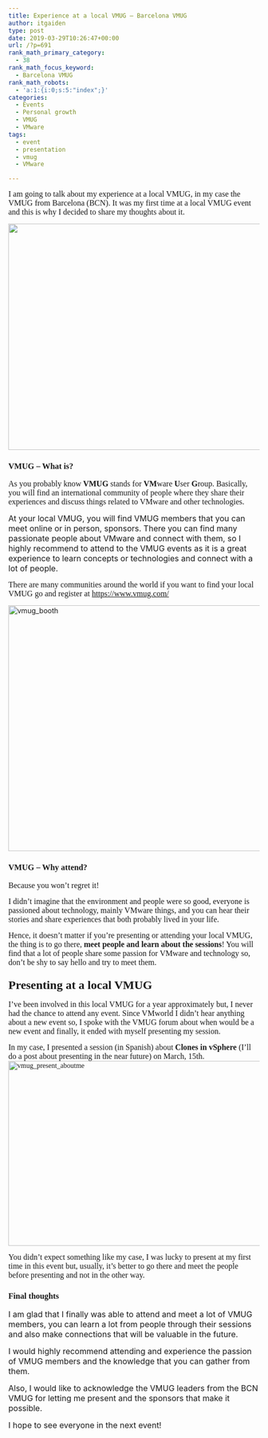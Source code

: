 ```yaml
---
title: Experience at a local VMUG – Barcelona VMUG
author: itgaiden
type: post
date: 2019-03-29T10:26:47+00:00
url: /?p=691
rank_math_primary_category:
  - 38
rank_math_focus_keyword:
  - Barcelona VMUG
rank_math_robots:
  - 'a:1:{i:0;s:5:"index";}'
categories:
  - Events
  - Personal growth
  - VMUG
  - VMware
tags:
  - event
  - presentation
  - vmug
  - VMware

---
```

<span style="font-family: Didact Gothic; font-size: 16px;">I am going to talk about my experience at a local VMUG, in my case the VMUG from Barcelona (BCN). It was my first time at a local VMUG event and this is why I decided to share my thoughts about it.</span>

<span style="font-family: Didact Gothic;"><img loading="lazy" class="alignnone wp-image-710 size-full" src="http://wp.docker.localhost:8000/wp-content/uploads/2019/03/vmug-bcn.png" alt="" width="572" height="453" srcset="http://wp.docker.localhost:8000/wp-content/uploads/2019/03/vmug-bcn.png 572w, http://wp.docker.localhost:8000/wp-content/uploads/2019/03/vmug-bcn-300x238.png 300w" sizes="(max-width: 572px) 100vw, 572px" /></span>

### <span style="font-family: Didact Gothic;">VMUG &#8211; What is?</span>

<span style="font-size: 16px; font-family: Didact Gothic;">As you probably know<strong> VMUG</strong> stands for <strong>VM</strong>ware <strong>U</strong>ser <strong>G</strong>roup. Basically, you will find an international community of people where they share their experiences and discuss things related to VMware and other technologies.</span>

<span style="font-size: 16px;">At your local VMUG, you will find VMUG members that you can meet online or in person, sponsors. There you can find many passionate people about VMware and connect with them, so I highly recommend to attend to the VMUG events as it is a great experience to learn concepts or technologies and connect with a lot of people.</span>

<span style="font-size: 16px; font-family: Didact Gothic;">There are many communities around the world if you want to find your local VMUG go and register at <a href="https://www.vmug.com/">https://www.vmug.com/</a></span>

<img loading="lazy" class="alignnone wp-image-698 size-large" src="http://wp.docker.localhost:8000/wp-content/uploads/2019/03/vmug_booth-1024x768.jpg" alt="vmug_booth" width="656" height="492" srcset="http://wp.docker.localhost:8000/wp-content/uploads/2019/03/vmug_booth-1024x768.jpg 1024w, http://wp.docker.localhost:8000/wp-content/uploads/2019/03/vmug_booth-300x225.jpg 300w, http://wp.docker.localhost:8000/wp-content/uploads/2019/03/vmug_booth-768x576.jpg 768w, http://wp.docker.localhost:8000/wp-content/uploads/2019/03/vmug_booth-1536x1152.jpg 1536w, http://wp.docker.localhost:8000/wp-content/uploads/2019/03/vmug_booth-1568x1176.jpg 1568w, http://wp.docker.localhost:8000/wp-content/uploads/2019/03/vmug_booth.jpg 1600w" sizes="(max-width: 656px) 100vw, 656px" /> 

### <span style="font-family: Didact Gothic;">VMUG &#8211; Why attend?</span>

<span style="font-family: Didact Gothic; font-size: 16px;">Because you won&#8217;t regret it!<br /> </span>

<span style="font-family: Didact Gothic; font-size: 16px;">I didn&#8217;t imagine that the environment and people were so good, everyone is passioned about technology, mainly VMware things, and you can hear their stories and share experiences that both probably lived in your life.<br /> </span>

<span style="font-family: Didact Gothic; font-size: 16px;">Hence, it doesn&#8217;t matter if you&#8217;re presenting or attending your local VMUG, the thing is to go there, <strong>meet people and learn about the sessions</strong>! You will find that a lot of people share some passion for VMware and technology so, don&#8217;t be shy to say hello and try to meet them.</span>

### <span style="font-family: Didact Gothic;"><span style="font-size: 14px;"><span style="font-size: 24px;">Presenting at a local VMUG</span><br /> </span></span>

<span style="font-size: 16px; font-family: Didact Gothic;">I&#8217;ve been involved in this local VMUG for a year approximately but, I never had the chance to attend any event. Since VMworld I didn&#8217;t hear anything about a new event so, I spoke with the VMUG forum about when would be a new event and finally, it ended with myself presenting my session.<br /> </span>

<span style="font-family: Didact Gothic;"><span style="font-size: 16px;">In my case, I presented a session (in Spanish) about <strong>Clones in vSphere</strong> (I&#8217;ll do a post about presenting in the near future) on March, 15th.</span><img loading="lazy" class="alignnone wp-image-701 size-large" src="http://wp.docker.localhost:8000/wp-content/uploads/2019/03/vmug_sidevision-1024x578.jpg" alt="vmug_present_aboutme" width="656" height="370" /></span>

<span style="font-size: 16px; font-family: Didact Gothic;">You didn&#8217;t expect something like my case, I was lucky to present at my first time in this event but, usually, it&#8217;s better to go there and meet the people before presenting and not in the other way.</span>

### <span style="font-family: Didact Gothic;">Final thoughts</span>

<span style="font-size: 16px;">I am glad that I finally was able to attend and meet a lot of VMUG members, you can learn a lot from people through their sessions and also make connections that will be valuable in the future.<br /> </span>

<span style="font-size: 16px;">I would highly recommend attending and experience the passion of VMUG members and the knowledge that you can gather from them.</span>

<span style="font-size: 16px;">Also, I would like to acknowledge the VMUG leaders from the BCN VMUG for letting me present and the sponsors that make it possible.</span>

<span style="font-size: 16px;">I hope to see everyone in the next event!</span>